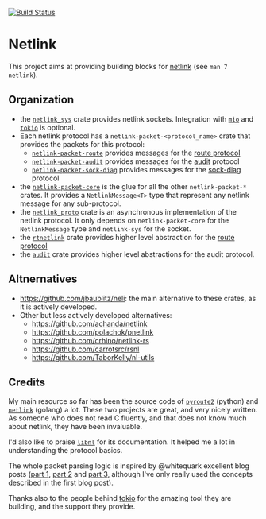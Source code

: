 [![Build Status](https://travis-ci.org/little-dude/netlink.svg?branch=master)](https://travis-ci.org/little-dude/netlink)

# Netlink

This project aims at providing building blocks for [netlink][man-netlink] (see `man 7 netlink`).

## Organization

- the [`netlink_sys`](./netlink-sys) crate provides netlink sockets. Integration with [`mio`][mio] and [`tokio`][tokio]
  is optional.
- Each netlink protocol has a `netlink-packet-<protocol_name>` crate that provides the packets for this protocol:
    - [`netlink-packet-route`](./netlink-packet-route) provides messages for the [route protocol][man-rtnetlink]
    - [`netlink-packet-audit`](./netlink-packet-audit) provides messages for the [audit][man-audit] protocol
    - [`netlink-packet-sock-diag`](./netlink-packet-sock-diag) provides messages for the [sock-diag][man-sock-diag]
      protocol
- the [`netlink-packet-core`](./netlink-packet-core) is the glue for all the other `netlink-packet-*` crates. It
  provides a `NetlinkMessage<T>` type that represent any netlink message for any sub-protocol.
- the [`netlink_proto`](./netlink-proto) crate is an asynchronous implementation of the netlink protocol. It only
  depends on `netlink-packet-core` for the `NetlinkMessage` type and `netlink-sys` for the socket.
- the [`rtnetlink`](./rtnetlink) crate provides higher level abstraction for the [route protocol][man-rtnetlink]
- the [`audit`](./audit) crate provides higher level abstractions for the audit protocol.


## Altnernatives

- https://github.com/jbaublitz/neli: the main alternative to these crates, as it is actively developed.
- Other but less actively developed alternatives:
  - https://github.com/achanda/netlink
  - https://github.com/polachok/pnetlink
  - https://github.com/crhino/netlink-rs
  - https://github.com/carrotsrc/rsnl
  - https://github.com/TaborKelly/nl-utils

## Credits

My main resource so far has been the source code of [`pyroute2`][pyroute2] (python) and [`netlink`][netlink-go] (golang)
a lot. These two projects are great, and very nicely written. As someone who does not read C fluently, and that does not
know much about netlink, they have been invaluable.

I'd also like to praise [`libnl`][libnl] for its documentation. It helped me a lot in understanding the protocol basics.

The whole packet parsing logic is inspired by @whitequark excellent blog posts ([part 1][whitequark-1], [part
2][whitequark-2] and [part 3][whitequark-3], although I've only really used the concepts described in the first blog
post).

Thanks also to the people behind [tokio](tokio.rs) for the amazing
tool they are building, and the support they provide.

[man-netlink]: https://www.man7.org/linux/man-pages/man7/netlink.7.html
[man-audit]: https://man7.org/linux/man-pages/man3/audit_open.3.html
[man-sock-diag]: https://www.man7.org/linux/man-pages/man7/sock_diag.7.html
[man-rtnetlink]: https://www.man7.org/linux/man-pages/man7/rtnetlink.7.html
[generic-netlink-lwn]: https://lwn.net/Articles/208755/
[mio]: https://github.com/tokio-rs/mio
[tokio]: https://github.com/tokio-rs/tokio
[route-proto-doc]: https://www.infradead.org/~tgr/libnl/doc/route.html
[netlink-go]: https://github.com/vishvananda/netlink
[pyroute2]: https://github.com/svinota/pyroute2/tree/master/pyroute2/netlink
[libnl]: https://www.infradead.org/~tgr/libnl
[whitequark-1]: https://lab.whitequark.org/notes/2016-12-13/abstracting-over-mutability-in-rust
[whitequark-2]: https://lab.whitequark.org/notes/2016-12-17/owning-collections-in-heap-less-rust
[whitequark-3]: https://lab.whitequark.org/notes/2017-01-16/abstracting-over-mutability-in-rust-macros

